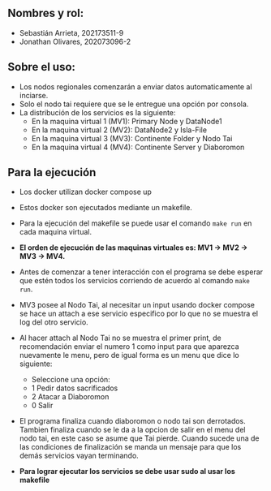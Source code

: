 ## Nombres y rol:
+ Sebastián Arrieta, 202173511-9
+ Jonathan Olivares, 202073096-2

## Sobre el uso:
- Los nodos regionales comenzarán a enviar datos automaticamente al inciarse.
- Solo el nodo tai requiere que se le entregue una opción por consola.
- La distribución de los servicios es la siguiente:
  + En la maquina virtual 1 (MV1): Primary Node y DataNode1
  + En la maquina virtual 2 (MV2): DataNode2 y Isla-File
  + En la maquina virtual 3 (MV3): Continente Folder y Nodo Tai
  + En la maquina virtual 4 (MV4): Continente Server y Diaboromon
  
## Para la ejecución
- Los docker utilizan docker compose up
- Estos docker son ejecutados mediante un makefile.
- Para la ejecución del makefile se puede usar el comando `make run` en cada maquina virtual.
- **El orden de ejecución de las maquinas virtuales es:  MV1 -> MV2 -> MV3 -> MV4.**
- Antes de comenzar a tener interacción con el programa se debe esperar que estén todos los servicios corriendo de acuerdo al comando `make run`.
- MV3 posee al Nodo Tai, al necesitar un input usando docker compose se hace un attach a ese servicio especifico por lo que no se muestra el log del otro servicio. 
- Al hacer attach al Nodo Tai no se muestra el primer print, de recomendación enviar el numero 1 como input para que aparezca nuevamente le menu, pero de igual forma es un menu que dice lo siguiente: 
  - Seleccione una opción:
  - 1 Pedir datos sacrificados
  - 2 Atacar a Diaboromon
  - 0 Salir

- El programa finaliza cuando diaboromon o nodo tai son derrotados. Tambien finaliza cuando se le da a la opcion de salir en el menu del nodo tai, en este caso se asume que Tai pierde. Cuando sucede una de las condiciones de finalización se manda un mensaje para que los demás servicios vayan terminando.

- **Para lograr ejecutar los servicios se debe usar sudo al usar los makefile**
